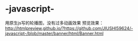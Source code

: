 # -javascript-
用原生js写的轮播图，没有过多动画效果
预览效果：http://htmlpreview.github.io/?https://github.com/JIUSHI59624/-javascript-/blob/master/banner/html/Banner.html
